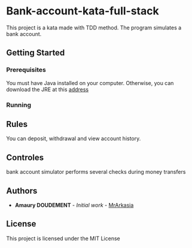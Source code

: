 # Bank-account-kata-full-stack

This project is a kata made with TDD method. The program simulates a bank account.

## Getting Started

### Prerequisites

You must have Java installed on your computer. Otherwise, you can download the JRE at this [address](https://www.java.com/fr/download/)

### Running

## Rules

You can deposit, withdrawal and view account history.

## Controles

 bank account simulator performs several checks during money transfers

## Authors

* **Amaury DOUDEMENT** - *Initial work* - [MrArkasia](https://github.com/MrArkasia)

## License

This project is licensed under the MIT License
